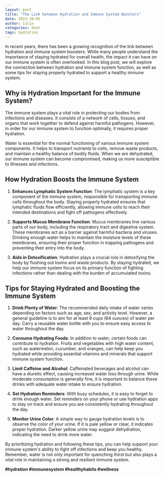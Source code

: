 ```yaml
---
layout: post
title: "The Link between Hydration and Immune System Boosters"
date: 2023-10-05
author: Colin
categories: diet
tags: hydration
---
```


In recent years, there has been a growing recognition of the link between hydration and immune system boosters. While many people understand the importance of staying hydrated for overall health, the impact it can have on our immune system is often overlooked. In this blog post, we will explore the connection between hydration and immune system function, as well as some tips for staying properly hydrated to support a healthy immune system.

## Why is Hydration Important for the Immune System?

The immune system plays a vital role in protecting our bodies from infections and diseases. It consists of a network of cells, tissues, and organs that work together to defend against harmful pathogens. However, in order for our immune system to function optimally, it requires proper hydration.

Water is essential for the normal functioning of various immune system components. It helps to transport nutrients to cells, remove waste products, and maintain a healthy balance of bodily fluids. When we are dehydrated, our immune system can become compromised, making us more susceptible to illnesses and infections.

## How Hydration Boosts the Immune System

1. **Enhances Lymphatic System Function**: The lymphatic system is a key component of the immune system, responsible for transporting immune cells throughout the body. Staying properly hydrated ensures that lymphatic fluids flow efficiently, allowing immune cells to reach their intended destinations and fight off pathogens effectively.

2. **Supports Mucus Membrane Function**: Mucus membranes line various parts of our body, including the respiratory tract and digestive system. These membranes act as a barrier against harmful bacteria and viruses. Drinking enough water helps to maintain the moisture levels of these membranes, ensuring their proper function in trapping pathogens and preventing their entry into the body.

3. **Aids in Detoxification**: Hydration plays a crucial role in detoxifying the body by flushing out toxins and waste products. By staying hydrated, we help our immune system focus on its primary function of fighting infections rather than dealing with the burden of accumulated toxins.

## Tips for Staying Hydrated and Boosting the Immune System

1. **Drink Plenty of Water**: The recommended daily intake of water varies depending on factors such as age, sex, and activity level. However, a general guideline is to aim for at least 8 cups (64 ounces) of water per day. Carry a reusable water bottle with you to ensure easy access to water throughout the day.

2. **Consume Hydrating Foods**: In addition to water, certain foods can contribute to hydration. Fruits and vegetables with high water content, such as watermelon, cucumber, and oranges, can help keep you hydrated while providing essential vitamins and minerals that support immune system function.

3. **Limit Caffeine and Alcohol**: Caffeinated beverages and alcohol can have a diuretic effect, causing increased water loss through urine. While moderate consumption is generally fine, it is important to balance these drinks with adequate water intake to ensure hydration.

4. **Set Hydration Reminders**: With busy schedules, it is easy to forget to drink enough water. Set reminders on your phone or use hydration apps to stay on track and ensure you are consistently hydrating throughout the day.

5. **Monitor Urine Color**: A simple way to gauge hydration levels is to observe the color of your urine. If it is pale yellow or clear, it indicates proper hydration. Darker yellow urine may suggest dehydration, indicating the need to drink more water.

By prioritizing hydration and following these tips, you can help support your immune system's ability to fight off infections and keep you healthy. Remember, water is not only important for quenching thirst but also plays a vital role in maintaining a strong and resilient immune system.

**#hydration #immunesystem #healthyhabits #wellness**